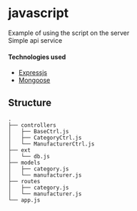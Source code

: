 # javascript

Example of using the script on the server<br>
Simple api service

#### Technologies used
- [Expressjs](https://expressjs.com/)
- [Mongoose](https://mongoosejs.com/)

## Structure
```
.
├── controllers
│   ├── BaseCtrl.js
│   ├── CategoryCtrl.js
│   └── ManufacturerCtrl.js
├── ext
│   └── db.js
├── models
│   ├── category.js
│   └── manufacturer.js
├── routes
│   ├── category.js
│   └── manufacturer.js
└── app.js
```